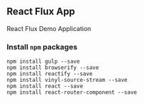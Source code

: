 ## React Flux App

React Flux Demo Application

### Install `npm` packages

```
npm install gulp --save
npm install browserify --save
npm install reactify --save
npm install vinyl-source-stream --save
npm install react --save
npm install react-router-component --save
```
